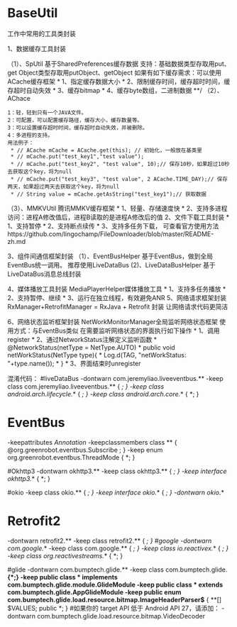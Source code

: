 # BaseUtil
工作中常用的工具类封装

1、数据缓存工具封装

（1）、SpUtil
    基于SharedPreferences缓存数据
​   支持：基础数据类型存取用put、get
         Object类型存取用putObject、getObject
    如果有如下缓存需求：可以使用ACache缓存框架
      * 1、指定缓存数据大小
      * 2、限制缓存时间，缓存超时时间，缓存超时自动失效
      * 3、缓存bitmap
      * 4、缓存byte数组，二进制数据
      **/
（2）、AChace

    1：轻，轻到只有一个JAVA文件。
    2：可配置，可以配置缓存路径，缓存大小，缓存数量等。
    3：可以设置缓存超时时间，缓存超时自动失效，并被删除。
    4：多进程的支持。
    用法例子：
     * // ACache mCache = ACache.get(this); // 初始化，一般放在基类里
     * // mCache.put("test_key1","test value");
     * // mCache.put("test_key2", "test value", 10);// 保存10秒，如果超过10秒去获取这个key，将为null
     * // mCache.put("test_key3", "test value", 2 ACache.TIME_DAY);// 保存两天，如果超过两天去获取这个key，将为null
     * // String value = mCache.getAsString("test_key1");// 获取数据
（3）、MMKVUtil
    腾讯MMKV缓存框架
     * 1、轻量、存储速度快
     * 2、支持多进程访问：进程A修改值后，进程B读取的是进程A修改后的值
2、文件下载工具封装
    * 1、支持暂停
    * 2、支持断点续传
    * 3、支持多任务下载，
    可查看官方使用方法https://github.com/lingochamp/FileDownloader/blob/master/README-zh.md

3、组件间通信框架封装
（1）、EventBusHelper
    基于EventBus，做到全局EventBus统一调用。
    推荐使用LiveDataBus
 (2)、LiveDataBusHelper
    基于LiveDataBus消息总线封装

4、媒体播放工具封装
    MediaPlayerHelper媒体播放工具
     * 1、支持多任务播放
     * 2、支持暂停、继续
     * 3、运行在独立线程，有效避免ANR
5、网络请求框架封装
    RxManager+RetrofitManager = RxJava + Retrofit 封装
    让网络请求代码更简洁

6、网络状态监听框架封装
    NetWorkMonitorManager全局监听网络状态框架
     使用方式：与EventBus类似
     在需要监听网络状态的界面执行如下操作
      * 1、调用register
      * 2、通过NetworkStatus注解定义监听函数
      * @NetworkStatus(netType = NetType.AUTO)
      * public void netWorkStatus(NetType type){
      * Log.d(TAG, "netWorkStatus: "+type.name());
      *     }
      * 3、界面结束时unregister

混淆代码：
#liveDataBus
-dontwarn com.jeremyliao.liveeventbus.**
-keep class com.jeremyliao.liveeventbus.** { *; }
-keep class android.arch.lifecycle.** { *; }
-keep class android.arch.core.** { *; }
# EventBus
-keepattributes *Annotation*
-keepclassmembers class ** {
    @org.greenrobot.eventbus.Subscribe <methods>;
}
-keep enum org.greenrobot.eventbus.ThreadMode { *; }

#Okhttp3
-dontwarn okhttp3.**
-keep class okhttp3.** { *; }
-keep interface okhttp3.** { *; }

#okio
-keep class okio.** { *; }
-keep interface okio.** { *; }
-dontwarn okio.**

# Retrofit2
-dontwarn retrofit2.**
-keep class retrofit2.** { *; }
#google
-dontwarn com.google.**
-keep class com.google.** { *; }
-keep class io.reactivex.** { *; }
-keep class org.reactivestreams.** { *; }

#glide
-dontwarn com.bumptech.glide.**
-keep class com.bumptech.glide.**{*;}
-keep public class * implements com.bumptech.glide.module.GlideModule
-keep public class * extends com.bumptech.glide.AppGlideModule
-keep public enum com.bumptech.glide.load.resource.bitmap.ImageHeaderParser$** {
  **[] $VALUES;
  public *;
}
#如果你的 target API 低于 Android API 27，请添加：
-dontwarn com.bumptech.glide.load.resource.bitmap.VideoDecoder

